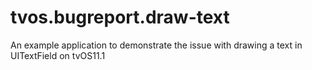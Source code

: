 # tvos.bugreport.draw-text
An example application to demonstrate the issue with drawing a text in UITextField on tvOS11.1
